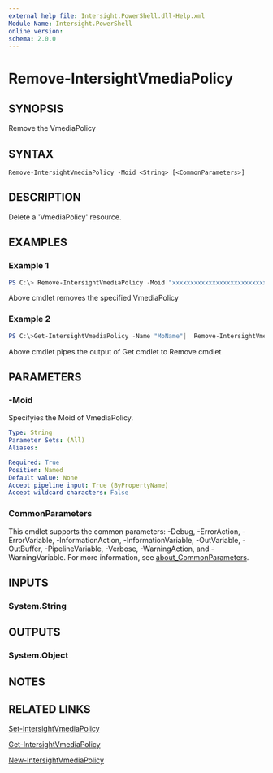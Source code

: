 ```yaml
---
external help file: Intersight.PowerShell.dll-Help.xml
Module Name: Intersight.PowerShell
online version:
schema: 2.0.0
---
```


# Remove-IntersightVmediaPolicy

## SYNOPSIS
Remove the VmediaPolicy

## SYNTAX

```
Remove-IntersightVmediaPolicy -Moid <String> [<CommonParameters>]
```

## DESCRIPTION
Delete a &apos;VmediaPolicy&apos; resource.

## EXAMPLES

### Example 1
```powershell
PS C:\> Remove-IntersightVmediaPolicy -Moid "xxxxxxxxxxxxxxxxxxxxxxxxxxx"
```
Above cmdlet removes the specified VmediaPolicy 

### Example 2
```powershell
PS C:\>Get-IntersightVmediaPolicy -Name "MoName"|  Remove-IntersightVmediaPolicy
```
Above cmdlet pipes the output of Get cmdlet to Remove cmdlet

## PARAMETERS

### -Moid
Specifyies the Moid of VmediaPolicy.

```yaml
Type: String
Parameter Sets: (All)
Aliases:

Required: True
Position: Named
Default value: None
Accept pipeline input: True (ByPropertyName)
Accept wildcard characters: False
```

### CommonParameters
This cmdlet supports the common parameters: -Debug, -ErrorAction, -ErrorVariable, -InformationAction, -InformationVariable, -OutVariable, -OutBuffer, -PipelineVariable, -Verbose, -WarningAction, and -WarningVariable. For more information, see [about_CommonParameters](http://go.microsoft.com/fwlink/?LinkID=113216).

## INPUTS

### System.String

## OUTPUTS

### System.Object
## NOTES

## RELATED LINKS

[Set-IntersightVmediaPolicy](./Set-IntersightVmediaPolicy.md)

[Get-IntersightVmediaPolicy](./Get-IntersightVmediaPolicy.md)

[New-IntersightVmediaPolicy](./New-IntersightVmediaPolicy.md)

